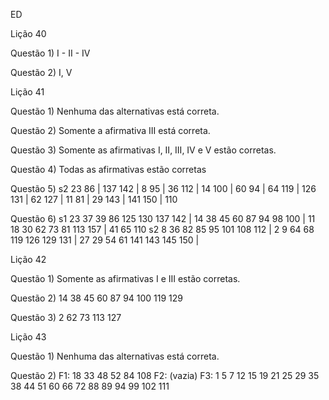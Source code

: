 ED

Lição 40

Questão 1)
I - II - IV

Questão 2)
I, V

Lição 41

Questão 1)
Nenhuma das alternativas está correta.

Questão 2)
Somente a afirmativa III está correta.

Questão 3)
Somente as afirmativas I, II, III, IV e V estão corretas.

Questão 4)
Todas as afirmativas estão corretas

Questão 5)
s2 23 86 | 137 142 | 8 95 | 36 112 | 14 100 | 60 94 | 64 119 | 126 131 | 62 127 | 11 81 | 29 143 | 141 150 | 110

Questão 6)
s1 23 37 39 86 125 130 137 142 | 14 38 45 60 87 94 98 100 | 11 18 30 62 73 81 113 157 | 41 65 110
s2 8 36 82 85 95 101 108 112 | 2 9 64 68 119 126 129 131 | 27 29 54 61 141 143 145 150 |

Lição 42

Questão 1)
Somente as afirmativas I e III estão corretas.

Questão 2)
14 38 45 60 87 94 100 119 129

Questão 3)
2 62 73 113 127

Lição 43

Questão 1)
Nenhuma das alternativas está correta.

Questão 2)
F1: 18 33 48 52 84 108
F2: (vazia)
F3: 1 5 7 12 15 19 21 25 29 35 38 44 51 60 66 72 88 89 94 99 102 111


